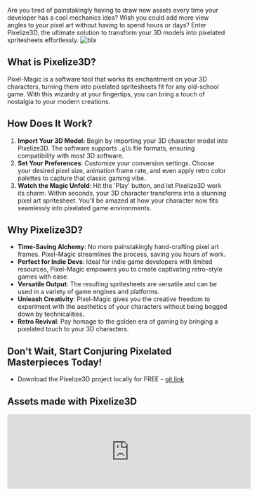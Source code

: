 
Are you tired of painstakingly having to draw new assets every time your developer has a cool mechanics idea? Wish you could add more view angles to your pixel art without having to spend hours or days? Enter Pixelize3D, the ultimate solution to transform your 3D models into pixelated spritesheets effortlessly.
![bla](pixelize3D-showcase.gif)
## What is Pixelize3D?

Pixel-Magic is a software tool that works its enchantment on your 3D characters, turning them into pixelated spritesheets fit for any old-school game. With this wizardry at your fingertips, you can bring a touch of nostalgia to your modern creations.

## How Does It Work?

1. **Import Your 3D Model:** Begin by importing your 3D character model into Pixelize3D. The software supports `.glb` file formats, ensuring compatibility with most 3D software.
2. **Set Your Preferences**: Customize your conversion settings. Choose your desired pixel size, animation frame rate, and even apply retro color palettes to capture that classic gaming vibe.
3. **Watch the Magic Unfold**: Hit the 'Play' button, and let Pixelize3D work its charm. Within seconds, your 3D character transforms into a stunning pixel art spritesheet. You'll be amazed at how your character now fits seamlessly into pixelated game environments.

## Why Pixelize3D?

- **Time-Saving Alchemy**: No more painstakingly hand-crafting pixel art frames. Pixel-Magic streamlines the process, saving you hours of work.
- **Perfect for Indie Devs**: Ideal for indie game developers with limited resources, Pixel-Magic empowers you to create captivating retro-style games with ease.
- **Versatile Output**: The resulting spritesheets are versatile and can be used in a variety of game engines and platforms.
- **Unleash Creativity**: Pixel-Magic gives you the creative freedom to experiment with the aesthetics of your characters without being bogged down by technicalities.
- **Retro Revival**: Pay homage to the golden era of gaming by bringing a pixelated touch to your 3D characters.

## Don't Wait, Start Conjuring Pixelated Masterpieces Today!

* Download the Pixelize3D project locally for FREE - [git link](https://github.com/GianiStatie/pixelize3d)

## Assets made with Pixelize3D

<iframe frameborder="0" src="https://itch.io/embed/2318776?border_width=2&amp;bg_color=222222&amp;fg_color=eeeeee&amp;border_color=363636" width="554" height="169"><a href="https://2bytesgoat.itch.io/ghost-master-01">Ghost Master - Free 2D Animated Character by 2BytesGoat</a></iframe>
